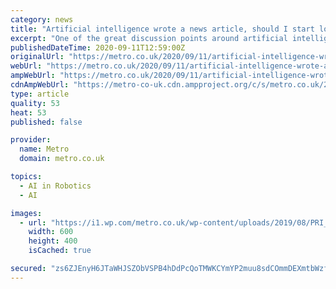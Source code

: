 ```yaml
---
category: news
title: "Artificial intelligence wrote a news article, should I start looking for a new job?"
excerpt: "One of the great discussion points around artificial intelligence and robot autonomy is what the repercussions are for employment. And this week, the Guardian published an article that was entirely written by a computer."
publishedDateTime: 2020-09-11T12:59:00Z
originalUrl: "https://metro.co.uk/2020/09/11/artificial-intelligence-wrote-an-article-should-look-for-a-new-job-13255169/"
webUrl: "https://metro.co.uk/2020/09/11/artificial-intelligence-wrote-an-article-should-look-for-a-new-job-13255169/"
ampWebUrl: "https://metro.co.uk/2020/09/11/artificial-intelligence-wrote-an-article-should-look-for-a-new-job-13255169/amp/"
cdnAmpWebUrl: "https://metro-co-uk.cdn.ampproject.org/c/s/metro.co.uk/2020/09/11/artificial-intelligence-wrote-an-article-should-look-for-a-new-job-13255169/amp/"
type: article
quality: 53
heat: 53
published: false

provider:
  name: Metro
  domain: metro.co.uk

topics:
  - AI in Robotics
  - AI

images:
  - url: "https://i1.wp.com/metro.co.uk/wp-content/uploads/2019/08/PRI_80313217.jpg?quality=90&strip=all&zoom=1&resize=600%2C400&ssl=1"
    width: 600
    height: 400
    isCached: true

secured: "zs6ZJEnyH6JTaWHJSZObVSPB4hDdPcQoTMWKCYmYP2muu8sdCOmmDEXmtbWzfKg1jVEFGLBoKT64x4VlTacFX0WkpLKo6jSN5hrqpc4gUoNBW4W7RWU/hDJcxze9W4z9U+W4fqmhcMQ3/aWMJSllRZztNKNhPCmw1LfVPwMnAWu2xEVXYv3icWlT0eeY8JOqG8jATXaNt9HxuavGr4SUboD+B28jfBsUdfeY0T8r/xoF5N/U7Hb1C9MJyUcNADimOdYlROVZd+JaBWyfCfzmA9sePAEvX0a2Hdi9eWDLObE4JnBDnSOAa277LnF1VsFWYxKIba4VzPjEHwy+aMvJI9b8WrxNDAxO9kAUsCPkz6U=;1MmjI+ltqvtB+vLRmrB1cA=="
---
```



